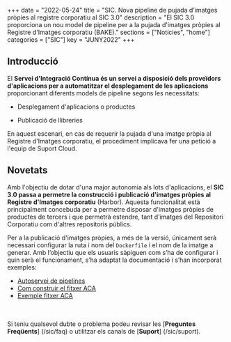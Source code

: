 +++
date        = "2022-05-24"
title       = "SIC. Nova pipeline de pujada d'imatges pròpies al registre corporatiu al SIC 3.0"
description = "El SIC 3.0 proporciona un nou model de pipeline per a la pujada d'imatges pròpies al Registre d'Imatges corporatiu (BAKE)."
sections    = ["Notícies", "home"]
categories  = ["SIC"]
key         = "JUNY2022"
+++

## Introducció

El **Servei d'Integració Contínua és un servei a disposició dels proveïdors d'aplicacions per a automatitzar el desplegament
de les aplicacions** proporcionant diferents models de pipeline segons les necessitats:

- Desplegament d'aplicacions o productes

- Publicació de llibreries

En aquest escenari, en cas de requerir la pujada d'una imatge pròpia al Registre d'Imatges corporatiu, el procediment
implicava fer una petició a l'equip de Suport Cloud.

## Novetats

Amb l'objectiu de dotar d'una major autonomia als lots d'aplicacions, el **SIC 3.0 passa a permetre la construcció i
publicació d'imatges pròpies al Registre d'Imatges corporatiu** (Harbor). Aquesta funcionalitat està principalment
concebuda per a permetre disposar d'imatges pròpies de productes de tercers i que permetrà estendre, tant d’imatges
del Repositori Corporatiu com d'altres repositoris públics.

Per a la publicació d'imatges pròpies, a més de la versió, únicament serà necessari configurar la ruta i nom del
`Dockerfile` i el nom de la imatge a generar. Amb l’objectiu que els usuaris sàpiguen com s’ha de configurar i
quin serà el funcionament, s’ha adaptat la documentació i s’han incorporat exemples:

- [Autoservei de pipelines](/plataformes/sic/serveis/sic30-serveis/autoservei-pipelines/)
- [Com construir el fitxer ACA](/sic30-guies/fitxer-aca/)
- [Exemple fitxer ACA](/related/sic/3.0/aca_const_publi_harbor_image.yml)

<br/><br/>
Si teniu qualsevol dubte o problema podeu revisar les [**Preguntes Freqüents**] (/sic/faq) o utilitzar els canals de [**Suport**] (/sic/suport).